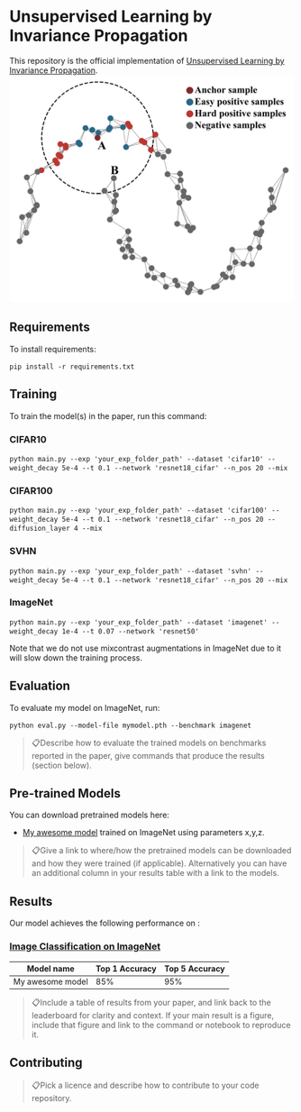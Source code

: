 # Unsupervised Learning by Invariance Propagation

This repository is the official implementation of [Unsupervised Learning by Invariance Propagation](https://arxiv.org/abs/---). 
![concept](./concept.jpg)
<!-- > 📋Optional: include a graphic explaining your approach/main result, bibtex entry, link to demos, blog posts and tutorials -->
## Requirements

To install requirements:

```setup
pip install -r requirements.txt
```

## Training
To train the model(s) in the paper, run this command:
### CIFAR10
```train
python main.py --exp 'your_exp_folder_path' --dataset 'cifar10' --weight_decay 5e-4 --t 0.1 --network 'resnet18_cifar' --n_pos 20 --mix
```
### CIFAR100
```train
python main.py --exp 'your_exp_folder_path' --dataset 'cifar100' --weight_decay 5e-4 --t 0.1 --network 'resnet18_cifar' --n_pos 20 --diffusion_layer 4 --mix
```
### SVHN
```train
python main.py --exp 'your_exp_folder_path' --dataset 'svhn' --weight_decay 5e-4 --t 0.1 --network 'resnet18_cifar' --n_pos 20 --mix
```

### ImageNet
```train
python main.py --exp 'your_exp_folder_path' --dataset 'imagenet' --weight_decay 1e-4 --t 0.07 --network 'resnet50'
```

Note that we do not use mixcontrast augmentations in ImageNet due to it will slow down the training process.

## Evaluation

To evaluate my model on ImageNet, run:

```eval
python eval.py --model-file mymodel.pth --benchmark imagenet
```
> 📋Describe how to evaluate the trained models on benchmarks reported in the paper, give commands that produce the results (section below).
## Pre-trained Models

You can download pretrained models here:

- [My awesome model](https://drive.google.com/mymodel.pth) trained on ImageNet using parameters x,y,z. 

> 📋Give a link to where/how the pretrained models can be downloaded and how they were trained (if applicable).  Alternatively you can have an additional column in your results table with a link to the models.
## Results

Our model achieves the following performance on :

### [Image Classification on ImageNet](https://paperswithcode.com/sota/image-classification-on-imagenet)

| Model name         | Top 1 Accuracy  | Top 5 Accuracy |
| ------------------ |---------------- | -------------- |
| My awesome model   |     85%         |      95%       |

> 📋Include a table of results from your paper, and link back to the leaderboard for clarity and context. If your main result is a figure, include that figure and link to the command or notebook to reproduce it. 

## Contributing

> 📋Pick a licence and describe how to contribute to your code repository. 